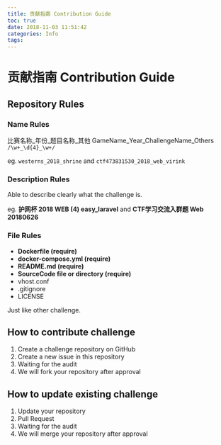 ```yaml
---
title: 贡献指南 Contribution Guide
toc: true
date: 2018-11-03 11:51:42
categories: Info
tags:
---
```


# 贡献指南 Contribution Guide

## Repository Rules

### Name Rules

比赛名称_年份_题目名称_其他 GameName_Year_ChallengeName_Others `/\w+_\d{4}_\w+/`

eg. `westerns_2018_shrine` and `ctf473831530_2018_web_virink`

### Description Rules

Able to describe clearly what the challenge is.

eg. **护网杯 2018 WEB (4) easy_laravel** and **CTF学习交流入群题 Web 20180626**

### File Rules

- **Dockerfile (require)**
- **docker-compose.yml (require)**
- **README.md (require)**
- **SourceCode file or directory (require)**
- vhost.conf
- .gitignore
- LICENSE

Just like other challenge.

## How to contribute challenge

1. Create a challenge repository on GitHub
2. Create a new issue in this repository
3. Waiting for the audit
4. We will fork your repository after approval

## How to update existing challenge

1. Update your repository
2. Pull Request
3. Waiting for the audit
4. We will merge your repository after approval

